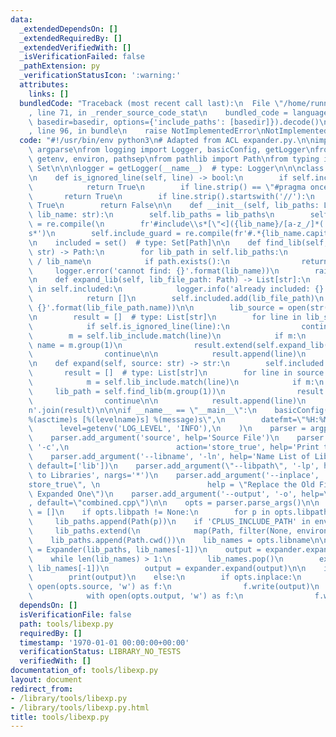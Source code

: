 ```yaml
---
data:
  _extendedDependsOn: []
  _extendedRequiredBy: []
  _extendedVerifiedWith: []
  _isVerificationFailed: false
  _pathExtension: py
  _verificationStatusIcon: ':warning:'
  attributes:
    links: []
  bundledCode: "Traceback (most recent call last):\n  File \"/home/runner/.local/lib/python3.10/site-packages/onlinejudge_verify/documentation/build.py\"\
    , line 71, in _render_source_code_stat\n    bundled_code = language.bundle(stat.path,\
    \ basedir=basedir, options={'include_paths': [basedir]}).decode()\n  File \"/home/runner/.local/lib/python3.10/site-packages/onlinejudge_verify/languages/python.py\"\
    , line 96, in bundle\n    raise NotImplementedError\nNotImplementedError\n"
  code: "#!/usr/bin/env python3\n# Adapted from ACL expander.py.\n\nimport re\nimport\
    \ argparse\nfrom logging import Logger, basicConfig, getLogger\nfrom os import\
    \ getenv, environ, pathsep\nfrom pathlib import Path\nfrom typing import List,\
    \ Set\n\n\nlogger = getLogger(__name__)  # type: Logger\n\n\nclass Expander:\n\
    \n    def is_ignored_line(self, line) -> bool:\n        if self.include_guard.match(line):\n\
    \            return True\n        if line.strip() == \"#pragma once\":\n     \
    \       return True\n        if line.strip().startswith('//'):\n            return\
    \ True\n        return False\n\n    def __init__(self, lib_paths: List[Path],\
    \ lib_name: str):\n        self.lib_paths = lib_paths\n        self.lib_include\
    \ = re.compile(\n        fr'#include\\s*[\"<]({lib_name}/[a-z_/]*(|.hpp))[\">]\\\
    s*')\n        self.include_guard = re.compile(fr'#.*{lib_name.capitalize()}_[A-Z_]*_HPP')\n\
    \n    included = set()  # type: Set[Path]\n\n    def find_lib(self, lib_name:\
    \ str) -> Path:\n        for lib_path in self.lib_paths:\n            path = lib_path\
    \ / lib_name\n            if path.exists():\n                return path\n   \
    \     logger.error('cannot find: {}'.format(lib_name))\n        raise FileNotFoundError()\n\
    \n    def expand_lib(self, lib_file_path: Path) -> List[str]:\n        if lib_file_path\
    \ in self.included:\n            logger.info('already included: {}'.format(lib_file_path.name))\n\
    \            return []\n        self.included.add(lib_file_path)\n        logger.info('include:\
    \ {}'.format(lib_file_path.name))\n\n        lib_source = open(str(lib_file_path)).read()\n\
    \n        result = []  # type: List[str]\n        for line in lib_source.splitlines():\n\
    \            if self.is_ignored_line(line):\n                continue\n\n    \
    \        m = self.lib_include.match(line)\n            if m:\n               \
    \ name = m.group(1)\n                result.extend(self.expand_lib(self.find_lib(name)))\n\
    \                continue\n\n            result.append(line)\n        return result\n\
    \n    def expand(self, source: str) -> str:\n        self.included = set()\n \
    \       result = []  # type: List[str]\n        for line in source.splitlines():\n\
    \            m = self.lib_include.match(line)\n            if m:\n           \
    \     lib_path = self.find_lib(m.group(1))\n                result.extend(self.expand_lib(lib_path))\n\
    \                continue\n\n            result.append(line)\n        return '\\\
    n'.join(result)\n\n\nif __name__ == \"__main__\":\n    basicConfig(\n        format=\"\
    %(asctime)s [%(levelname)s] %(message)s\",\n        datefmt=\"%H:%M:%S\",\n  \
    \      level=getenv('LOG_LEVEL', 'INFO'),\n    )\n    parser = argparse.ArgumentParser(description='Expander')\n\
    \    parser.add_argument('source', help='Source File')\n    parser.add_argument('--console',\
    \ '-c',\n                        action='store_true', help='Print to Console')\n\
    \    parser.add_argument('--libname', '-ln', help='Name List of Libraries', nargs='+',\
    \ default=['lib'])\n    parser.add_argument(\"--libpath\", '-lp', help='Path List\
    \ to Libraries', nargs='*')\n    parser.add_argument('--inplace', '-i', action=\"\
    store_true\", \n                        help = \"Replace the Old File with the\
    \ Expanded One\")\n    parser.add_argument('--output', '-o', help=\"Output Filename\"\
    , default=\"combined.cpp\")\n\n    opts = parser.parse_args()\n\n    lib_paths\
    \ = []\n    if opts.libpath != None:\n        for p in opts.libpath:\n       \
    \     lib_paths.append(Path(p))\n    if 'CPLUS_INCLUDE_PATH' in environ:\n   \
    \     lib_paths.extend(\n            map(Path, filter(None, environ['CPLUS_INCLUDE_PATH'].split(pathsep))))\n\
    \    lib_paths.append(Path.cwd())\n    lib_names = opts.libname\n\n    expander\
    \ = Expander(lib_paths, lib_names[-1])\n    output = expander.expand(open(opts.source).read())\n\
    \    while len(lib_names) > 1:\n        lib_names.pop()\n        expander = Expander(lib_paths,\
    \ lib_names[-1])\n        output = expander.expand(output)\n\n    if opts.console:\n\
    \        print(output)\n    else:\n        if opts.inplace:\n            with\
    \ open(opts.source, 'w') as f:\n                f.write(output)\n        else:\n\
    \            with open(opts.output, 'w') as f:\n                f.write(output)\n"
  dependsOn: []
  isVerificationFile: false
  path: tools/libexp.py
  requiredBy: []
  timestamp: '1970-01-01 00:00:00+00:00'
  verificationStatus: LIBRARY_NO_TESTS
  verifiedWith: []
documentation_of: tools/libexp.py
layout: document
redirect_from:
- /library/tools/libexp.py
- /library/tools/libexp.py.html
title: tools/libexp.py
---
```

